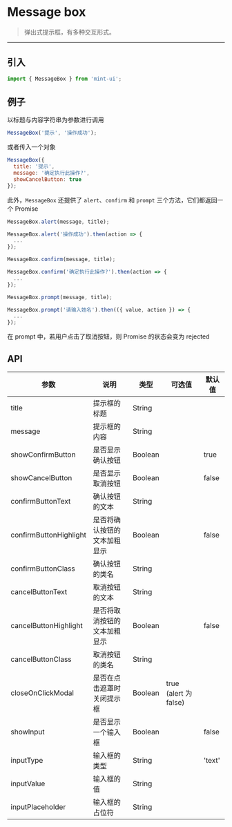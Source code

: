 # Message box

> 弹出式提示框，有多种交互形式。

-------------
## 引入

```javascript
import { MessageBox } from 'mint-ui';
```

## 例子

以标题与内容字符串为参数进行调用

```javascript
MessageBox('提示', '操作成功');
```

或者传入一个对象

```javascript
MessageBox({
  title: '提示',
  message: '确定执行此操作?',
  showCancelButton: true
});
```

此外，`MessageBox` 还提供了 `alert`、`confirm` 和 `prompt` 三个方法，它们都返回一个 Promise
```javascript
MessageBox.alert(message, title);
```
```javascript
MessageBox.alert('操作成功').then(action => {
  ...
});
```
```javascript
MessageBox.confirm(message, title);
```
```javascript
MessageBox.confirm('确定执行此操作?').then(action => {
  ...
});
```
```javascript
MessageBox.prompt(message, title);
```
```javascript
MessageBox.prompt('请输入姓名').then(({ value, action }) => {
  ...
});
```
在 prompt 中，若用户点击了取消按钮，则 Promise 的状态会变为 rejected

## API
| 参数 | 说明 | 类型 | 可选值 | 默认值 |
|------|-------|---------|-------|--------|
| title | 提示框的标题 | String | | |
| message | 提示框的内容 | String | | |
| showConfirmButton | 是否显示确认按钮 | Boolean | | true |
| showCancelButton | 是否显示取消按钮 | Boolean | | false |
| confirmButtonText | 确认按钮的文本 | String | | |
| confirmButtonHighlight | 是否将确认按钮的文本加粗显示 | Boolean | | false |
| confirmButtonClass | 确认按钮的类名 | String | | |
| cancelButtonText | 取消按钮的文本 | String | | |
| cancelButtonHighlight | 是否将取消按钮的文本加粗显示 | Boolean | | false |
| cancelButtonClass | 取消按钮的类名 | String | | |
| closeOnClickModal | 是否在点击遮罩时关闭提示框 | Boolean | true (alert 为 false) | |
| showInput | 是否显示一个输入框 | Boolean | | false |
| inputType | 输入框的类型 | String | | 'text' |
| inputValue | 输入框的值 | String | | |
| inputPlaceholder | 输入框的占位符 | String | | |
